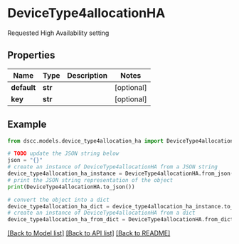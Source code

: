 # DeviceType4allocationHA

Requested High Availability setting

## Properties

Name | Type | Description | Notes
------------ | ------------- | ------------- | -------------
**default** | **str** |  | [optional] 
**key** | **str** |  | [optional] 

## Example

```python
from dscc.models.device_type4allocation_ha import DeviceType4allocationHA

# TODO update the JSON string below
json = "{}"
# create an instance of DeviceType4allocationHA from a JSON string
device_type4allocation_ha_instance = DeviceType4allocationHA.from_json(json)
# print the JSON string representation of the object
print(DeviceType4allocationHA.to_json())

# convert the object into a dict
device_type4allocation_ha_dict = device_type4allocation_ha_instance.to_dict()
# create an instance of DeviceType4allocationHA from a dict
device_type4allocation_ha_from_dict = DeviceType4allocationHA.from_dict(device_type4allocation_ha_dict)
```
[[Back to Model list]](../README.md#documentation-for-models) [[Back to API list]](../README.md#documentation-for-api-endpoints) [[Back to README]](../README.md)


